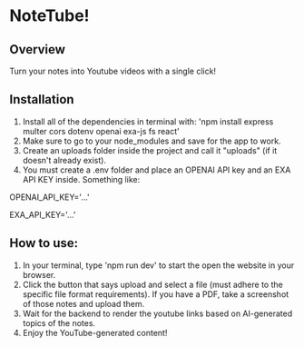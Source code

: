 # NoteTube!

## Overview

Turn your notes into Youtube videos with a single click!

## Installation

1. Install all of the dependencies in terminal with: 'npm install express multer cors dotenv openai exa-js fs react'
2. Make sure to go to your node_modules and save for the app to work.
3. Create an uploads folder inside the project and call it "uploads" (if it doesn't already exist).
4. You must create a .env folder and place an OPENAI API key and an EXA API KEY inside. Something like:

OPENAI_API_KEY='...'

EXA_API_KEY='...'

## How to use:

1. In your terminal, type 'npm run dev' to start the open the website in your browser.
2. Click the button that says upload and select a file (must adhere to the specific file format requirements). If you have a PDF, take a screenshot of those notes and upload them.
3. Wait for the backend to render the youtube links based on AI-generated topics of the notes.
4. Enjoy the YouTube-generated content!
